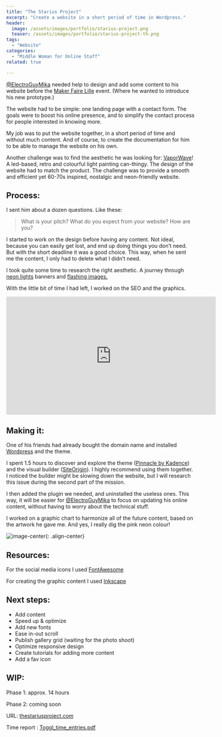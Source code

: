 ```yaml
---
title: "The Starius Project"
excerpt: "Create a website in a short period of time in Wordpress."
header:
  image: /assets/images/portfolio/starius-project.png
  teaser: /assets/images/portfolio/starius-project-th.png
tags:
  - "Website"
categories:
  - "Middle Woman for Online Stuff"
related: true

---
```


[@ElectroGuyMika](https://github.com/electroguymika) needed help to design and add some content to his website before the [Maker Faire Lille](https://lille.makerfaire.com/) event. (Where he wanted to introduce his new prototype.)


The website had to be simple: one landing page with a contact form. The goals were to boost his online presence, and to simplify the contact process for people interested in knowing more.

My job was to put the website together, in a short period of time and without much content. And of course, to create the documentation for him to be able to manage the website on his own.

Another challenge was to find the aesthetic he was looking for: [VaporWave](https://en.wikipedia.org/wiki/Vaporwave)! A led-based, retro and colourful light painting can-thingy. The design of the website had to match the product. The challenge was to provide a smooth and efficient yet 60-70s inspired, nostalgic and neon-friendly website. 

## Process: 

I sent him about a dozen questions. Like these:

> What is your pitch? What do you expect from your website? How are you?

I started to work on the design before having any content. Not ideal, because you can easily get lost, and end up doing things you don’t need. But with the short deadline it was a good choice. This way, when he sent me the content, I only had to delete what I didn’t need.

I took quite some time to research the right aesthetic. A journey through [neon lights](https://about-blank.co/wp-content/uploads/2016/06/simpsonwave.jpg) banners and [flashing images.](https://www.themebeta.com/files/picture/201609/22/708d8052c367f45a22b01b67c0874d03.gif) 

With the little bit of time I had left, I worked on the SEO and the graphics.


<iframe width="560" height="315" src="https://www.youtube.com/embed/UJsUpeXK6Jo?rel=0" frameborder="0" allow="autoplay; encrypted-media" allowfullscreen></iframe>




## Making it: 

One of his friends had already bought the domain name and installed [Wordpress](https://wordpress.org/) and the theme.


I spent 1.5 hours to discover and explore the theme ([Pinnacle by Kadence](https://www.kadencethemes.com/product/pinnacle-free-theme/)) and the visual builder ([SiteOrigin](https://siteorigin.com/page-builder/)). I highly recommend using them together. I noticed the builder might be slowing down the website, but I will research this issue during the second part of the mission.

I then added the plugin we needed, and uninstalled the useless ones. This way, it will be easier for [@ElectroGuyMika](https://github.com/electroguymika) to focus on updating his online content, without having to worry about the technical stuff.

I worked on a graphic chart to harmonize all of the future content, based on the artwork he gave me. And yes, I really dig the pink neon colour!

![image-center](https://user-images.githubusercontent.com/25099826/36471722-156dc954-1722-11e8-96ac-a7b260080b8b.png){: .align-center}

## Resources: 

For the social media icons I used [FontAwesome](https://fontawesome.com/)

For creating the graphic content I used [Inkscape](https://inkscape.org)


## Next steps: 

- Add content 
- Speed up & optimize 
- Add new fonts 
- Ease in-out scroll 
- Publish gallery grid (waiting for the photo shoot) 
- Optimize responsive design
- Create tutorials for adding more content 
- Add a fav icon 

## WIP: 

Phase 1:  approx. 14 hours

Phase 2: coming soon

URL: [thestariusproject.com](http://thestariusproject.com/)

Time report : [Toggl_time_entries.pdf](https://github.com/zuperninja/blog/files/1743706/Toggl_time_entries_2018-01-01_to_2018-12-31.pdf)
